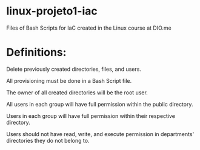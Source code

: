 # linux-projeto1-iac

Files of Bash Scripts for IaC created in the Linux course at DIO.me



# Definitions:

Delete previously created directories, files, and users.

All provisioning must be done in a Bash Script file.

The owner of all created directories will be the root user.

All users in each group will have full permission within the public directory.

Users in each group will have full permission within their respective directory.

Users should not have read, write, and execute permission in departments' directories they do not belong to.

